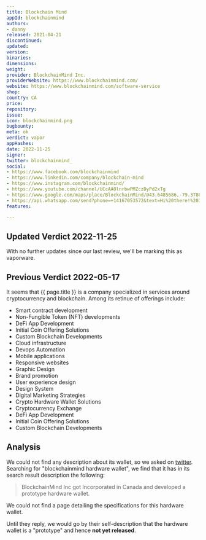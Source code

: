 ```yaml
---
title: Blockchain Mind
appId: blockchainmind
authors:
- danny
released: 2021-04-21
discontinued: 
updated: 
version: 
binaries: 
dimensions: 
weight: 
provider: BlockchainMind Inc.
providerWebsite: https://www.blockchainmind.com/
website: https://www.blockchainmind.com/software-service
shop: 
country: CA
price: 
repository: 
issue: 
icon: blockchainmind.png
bugbounty: 
meta: ok
verdict: vapor
appHashes: 
date: 2022-11-25
signer: 
twitter: blockchainmind_
social:
- https://www.facebook.com/blockchainmind
- https://www.linkedin.com/company/blockchain-mind
- https://www.instagram.com/blockchainmind/
- https://www.youtube.com/channel/UCcAA0lnrbwPMZczDyPd2xTg
- https://www.google.com/maps/place/BlockchainMind/@43.6485686,-79.3780473,17z/data=!3m1!4b1!4m5!3m4!1s0x89d4cd7ccb1664cf:0xa20fcd79fe163a0a!8m2!3d43.6485686!4d-79.3780473
- https://api.whatsapp.com/send?phone=+14167053572&text=Hi%20there!%20I%20have%20a%20question%20:)
features: 

---
```


## Updated Verdict 2022-11-25

With no further updates since our last review, we'll be marking this as vaporware.

## Previous Verdict 2022-05-17

It seems that {{ page.title }} is a company specialized in services around cryptocurrency and blockchain. Among its retinue of offerings include: 

- Smart contract development 
- Non-Fungible Token (NFT) developments
- DeFi App Development
- Initial Coin Offering Solutions
- Custom Blockchain Developments
- Cloud infrastructure
- Devops Automation
- Mobile applications
- Responsive websites
- Graphic Design
- Brand promotion
- User experience design
- Design System
- Digital Marketing Strategies
- Crypto Hardware Wallet Solutions
- Cryptocurrency Exchange
- DeFi App Development
- Initial Coin Offering Solutions
- Custom Blockchain Developments​

## Analysis

We could not find any description about its wallet, so we asked on [twitter](https://twitter.com/BitcoinWalletz/status/1526390711293071361). Searching for "blockchainmind hardware wallet", we find that it has in its search result description the following: 

> BlockchainMind Inc got Incorporated in Canada and developed a prototype hardware wallet.

We could not find a page detailing the specifications for this hardware wallet. 

Until they reply, we would go by their self-description that the hardware wallet is a "prototype" and hence **not yet released**.
